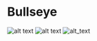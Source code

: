 # Bullseye
![alt text](https://imgur.com/d1NeuaV)
![alt text](https://imgur.com/rYWED94)
![alt_text](https://imgur.com/IoEwLtg)
